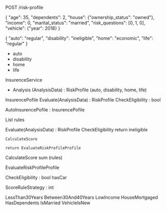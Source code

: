 

POST /risk-profile

{
  "age": 35,
  "dependents": 2,
  "house": {"ownership_status": "owned"},
  "income": 0,
  "marital_status": "married",
  "risk_questions": [0, 1, 0],
  "vehicle": {"year": 2018}
}


{
    "auto": "regular",
    "disability": "ineligible",
    "home": "economic",
    "life": "regular"
}

- auto
- disability
- home
- life

InsurenceService
- Analysis (AnalysisData) : RiskProfile (auto, disability, home, life)

InsurencePofile
Evaluate(AnalysisData) : RiskProfile
CheckEligibility  : bool

AutoInsurencePofile : InsurencePofile

List<ScoreRuleStrategy> rules

Evaluate(AnalysisData) : RiskProfile
    CheckEligibility return ineligible

    CalculateScore 

    return EvaluateRiskProfileProfile

CalculateScore
    sum (rules)

EvaluateRiskProfileProfile

CheckEligibility  : bool
 hasCar


ScoreRuleStrategy : int

LessThan30Years 
Between30And40Years
LowIncome
HouseMortgaged
HasDependents
IsMarried
VehicleIsNew
